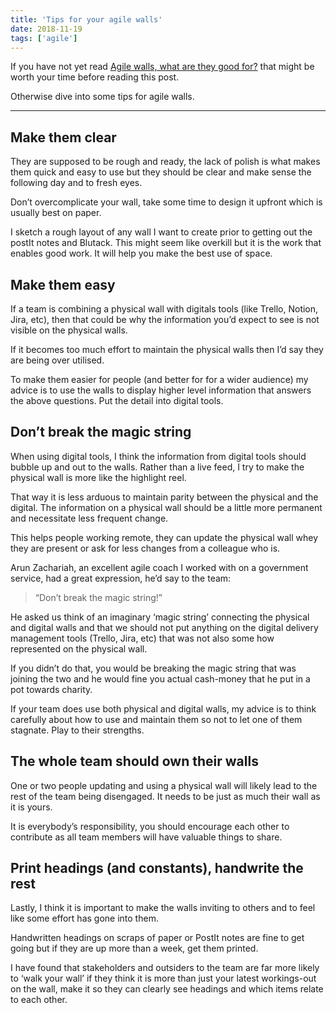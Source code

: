 ```yaml
---
title: 'Tips for your agile walls'
date: 2018-11-19
tags: ['agile']
---
```


If you have not yet read [Agile walls, what are they good for?](../agile-walls-what-are-they-good-for/) that might be worth your time before reading this post.

Otherwise dive into some tips for agile walls.

---

## Make them clear
They are supposed to be rough and ready, the lack of polish is what makes them quick and easy to use but they should be clear and make sense the following day and to fresh eyes.

Don’t overcomplicate your wall, take some time to design it upfront which is usually best on paper.

I sketch a rough layout of any wall I want to create prior to getting out the postIt notes and Blutack. This might seem like overkill but it is the work that enables good work. It will help you make the best use of space.

## Make them easy
If a team is combining a physical wall with digitals tools (like Trello, Notion, Jira, etc), then that could be why the information you’d expect to see is not visible on the physical walls.

If it becomes too much effort to maintain the physical walls then I’d say they are being over utilised.

To make them easier for people (and better for for a wider audience) my advice is to use the walls to display higher level information that answers the above questions. Put the detail into digital tools.

## Don’t break the magic string

When using digital tools, I think the information from digital tools should bubble up and out to the walls.
Rather than a live feed, I try to make the physical wall is more like the highlight reel.

That way it is less arduous to maintain parity between the physical and the digital. The information on a physical wall should be a little more permanent and necessitate less frequent change.

This helps people working remote, they can update the physical wall whey they are present or ask for less changes from a colleague who is.

Arun Zachariah, an excellent agile coach I worked with on a government service, had a great expression, he’d say to the team:

> “Don’t break the magic string!”

He asked us think of an imaginary ‘magic string’ connecting the physical and digital walls and that we should not put anything on the digital delivery management tools (Trello, Jira, etc) that was not also some how represented on the physical wall.

If you didn’t do that, you would be breaking the magic string that was joining the two and he would fine you actual cash-money that he put in a pot towards charity.

If your team does use both physical and digital walls, my advice is to think carefully about how to use and maintain them so not to let one of them stagnate. Play to their strengths.

## The whole team should own their walls

One or two people updating and using a physical wall will likely lead to the rest of the team being disengaged. It needs to be just as much their wall as it is yours.

It is everybody’s responsibility, you should encourage each other to contribute as all team members will have valuable things to share.

## Print headings (and constants), handwrite the rest

Lastly, I think it is important to make the walls inviting to others and to feel like some effort has gone into them.

Handwritten headings on scraps of paper or PostIt notes are fine to get going but if they are up more than a week, get them printed.

I have found that stakeholders and outsiders to the team are far more likely to ‘walk your wall’ if they think it is more than just your latest workings-out on the wall, make it so they can clearly see headings and which items relate to each other.
